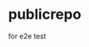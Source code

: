 # publicrepo
for e2e test


















































































